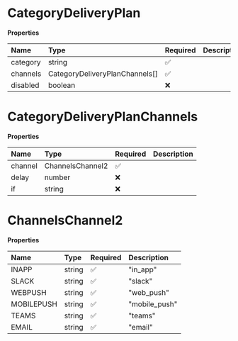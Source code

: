 # CategoryDeliveryPlan

**Properties**

| Name     | Type                           | Required | Description |
| :------- | :----------------------------- | :------- | :---------- |
| category | string                         | ✅       |             |
| channels | CategoryDeliveryPlanChannels[] | ✅       |             |
| disabled | boolean                        | ❌       |             |

# CategoryDeliveryPlanChannels

**Properties**

| Name    | Type             | Required | Description |
| :------ | :--------------- | :------- | :---------- |
| channel | ChannelsChannel2 | ✅       |             |
| delay   | number           | ❌       |             |
| if      | string           | ❌       |             |

# ChannelsChannel2

**Properties**

| Name       | Type   | Required | Description   |
| :--------- | :----- | :------- | :------------ |
| INAPP      | string | ✅       | "in_app"      |
| SLACK      | string | ✅       | "slack"       |
| WEBPUSH    | string | ✅       | "web_push"    |
| MOBILEPUSH | string | ✅       | "mobile_push" |
| TEAMS      | string | ✅       | "teams"       |
| EMAIL      | string | ✅       | "email"       |
